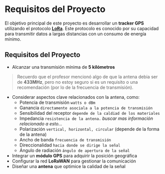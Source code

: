 # Requisitos del Proyecto

El objetivo principal de este proyecto es desarrollar un **tracker GPS** utilizando el protocolo [**LoRa**](https://es.wikipedia.org/wiki/LoRaWAN). Este protocolo es conocido por su capacidad para transmitir datos a largas distancias con un consumo de energía mínimo.

## Requisitos del Proyecto
- Alcanzar una transmisión mínima de **5 kilómetros**
> Recuerdo que el profesor mencionó algo de que la antena debia ser de **433MHz**, pero no estoy seguro si es un requisito o una recomendación (por lo de la frecuencia de transmisión).
- Considerar aspectos clave relacionados con la antena, como:
  - Potencia de transmisión `watts o dBm`
  - Ganancia `directamente asociala a la potencia de transmisión`
  - Sensibilidad del receptor `depende de la caldiad de los materiales`
  - Impedancia `resistencia de la antena.` *buscar mas información relacionado a esto...*
  - Polarización `vertical, horizontal, circular` (depende de la forma de la antena)
  - Ancho de banda `frecuencia de transmisión`
  - Direccionalidad `hacia donde se dirige la señal`
  - Ángulo de radiación `ángulo de apertura de la señal`
- Integrar un **módulo GPS** para adquirir la posición geográfica
- Configurar la red **LoRaWAN** para gestionar la comunicación
- Diseñar una **antena** que optimice la calidad de la señal
